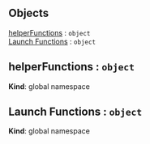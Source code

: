 ## Objects

<dl>
<dt><a href="#helperFunctions">helperFunctions</a> : <code>object</code></dt>
<dd></dd>
<dt><a href="#Launch Functions">Launch Functions</a> : <code>object</code></dt>
<dd></dd>
</dl>

<a name="helperFunctions"></a>

## helperFunctions : <code>object</code>
**Kind**: global namespace  
<a name="Launch Functions"></a>

## Launch Functions : <code>object</code>
**Kind**: global namespace  
